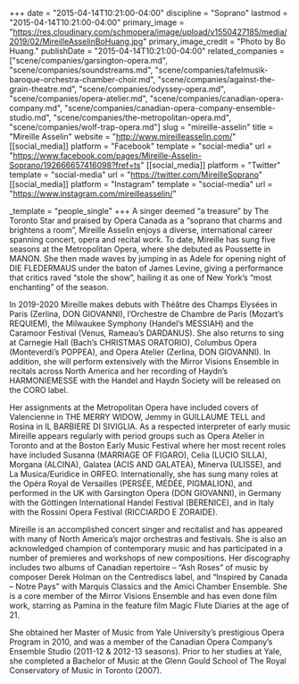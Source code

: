 +++
date = "2015-04-14T10:21:00-04:00"
discipline = "Soprano"
lastmod = "2015-04-14T10:21:00-04:00"
primary_image = "https://res.cloudinary.com/schmopera/image/upload/v1550427185/media/2019/02/MireilleAsselinBoHuang.jpg"
primary_image_credit = "Photo by Bo Huang."
publishDate = "2015-04-14T10:21:00-04:00"
related_companies = ["scene/companies/garsington-opera.md", "scene/companies/soundstreams.md", "scene/companies/tafelmusik-baroque-orchestra-chamber-choir.md", "scene/companies/against-the-grain-theatre.md", "scene/companies/odyssey-opera.md", "scene/companies/opera-atelier.md", "scene/companies/canadian-opera-company.md", "scene/companies/canadian-opera-company-ensemble-studio.md", "scene/companies/the-metropolitan-opera.md", "scene/companies/wolf-trap-opera.md"]
slug = "mireille-asselin"
title = "Mireille Asselin"
website = "http://www.mireilleasselin.com/"
[[social_media]]
platform = "Facebook"
template = "social-media"
url = "https://www.facebook.com/pages/Mireille-Asselin-Soprano/192666657416098?fref=ts"
[[social_media]]
platform = "Twitter"
template = "social-media"
url = "https://twitter.com/MireilleSoprano"
[[social_media]]
platform = "Instagram"
template = "social-media"
url = "https://www.instagram.com/mireilleasselin/"

_template = "people_single"
+++
A singer deemed “a treasure” by The Toronto Star and praised by Opera Canada as a “soprano that charms and brightens a room”, Mireille Asselin enjoys a diverse, international career spanning concert, opera and recital work. To date, Mireille has sung five seasons at the Metropolitan Opera, where she debuted as Poussette in MANON. She then made waves by jumping in as Adele for opening night of DIE FLEDERMAUS under the baton of James Levine, giving a performance that critics raved “stole the show”, hailing it as one of New York’s “most enchanting” of the season.

In 2019-2020 Mireille makes debuts with Théâtre des Champs Elysées in Paris (Zerlina, DON GIOVANNI), l’Orchestre de Chambre de Paris (Mozart’s REQUIEM), the Milwaukee Symphony (Handel’s MESSIAH) and the Caramoor Festival (Venus, Rameau’s DARDANUS). She also returns to sing at Carnegie Hall (Bach’s CHRISTMAS ORATORIO), Columbus Opera (Monteverdi’s POPPEA), and Opera Atelier (Zerlina, DON GIOVANNI). In addition, she will perform extensively with the Mirror Visions Ensemble in recitals across North America and her recording of Haydn’s HARMONIEMESSE with the Handel and Haydn Society will be released on the CORO label.

Her assignments at the Metropolitan Opera have included covers of Valencienne in THE MERRY WIDOW, Jemmy in GUILLAUME TELL and Rosina in IL BARBIERE DI SIVIGLIA. As a respected interpreter of early music Mireille appears regularly with period groups such as Opera Atelier in Toronto and at the Boston Early Music Festival where her most recent roles have included Susanna (MARRIAGE OF FIGARO), Celia (LUCIO SILLA), Morgana (ALCINA), Galatea (ACIS AND GALATEA), Minerva (ULISSE), and La Musica/Euridice in ORFEO. Internationally, she has sung many roles at the Opéra Royal de Versailles (PERSÉE, MÉDÉE, PIGMALION), and performed in the UK with Garsington Opera (DON GIOVANNI), in Germany with the Göttingen International Handel Festival (BERENICE), and in Italy with the Rossini Opera Festival (RICCIARDO E ZORAIDE).

Mireille is an accomplished concert singer and recitalist and has appeared with many of North America’s major orchestras and festivals. She is also an acknowledged champion of contemporary music and has participated in a number of premieres and workshops of new compositions. Her discography includes two albums of Canadian repertoire – “Ash Roses” of music by composer Derek Holman on the Centrediscs label, and “Inspired by Canada – Notre Pays” with Marquis Classics and the Amici Chamber Ensemble. She is a core member of the Mirror Visions Ensemble and has even done film work, starring as Pamina in the feature film Magic Flute Diaries at the age of 21.

She obtained her Master of Music from Yale University’s prestigious Opera Program in 2010, and was a member of the Canadian Opera Company’s Ensemble Studio (2011-12 & 2012-13 seasons). Prior to her studies at Yale, she completed a Bachelor of Music at the Glenn Gould School of The Royal Conservatory of Music in Toronto (2007).